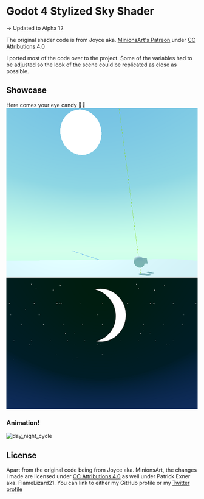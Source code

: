 # Godot 4 Stylized Sky Shader

-> Updated to Alpha 12

The original shader code is from Joyce aka. [MinionsArt's Patreon](https://www.patreon.com/posts/making-stylized-27402644 "Awesome tutorials here!") under [CC Attributions 4.0](https://creativecommons.org/licenses/by/4.0/)

I ported most of the code over to the project. Some of the variables had to be adjusted so the look of the scene could be replicated as close as possible.

## Showcase
Here comes your eye candy :eyes::candy:
![day_sky](Images/day_sky.png)
![night_sky](Images/night_sky.png)
### Animation!
![day_night_cycle](Images/Animation.gif)

## License
Apart from the original code being from Joyce aka. MinionsArt, the changes I made are licensed under [CC Attributions 4.0](https://creativecommons.org/licenses/by/4.0/) as well under Patrick Exner aka. FlameLizard21. You can link to either my GitHub profile or my [Twitter profile](https://twitter.com/patrick_exe)
